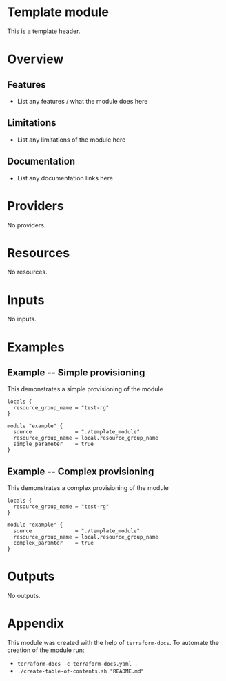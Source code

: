 <!-- BEGIN_TF_DOCS -->

# Template module

This is a template header.

# Overview

## Features

- List any features / what the module does here

## Limitations

- List any limitations of the module here

## Documentation

- List any documentation links here

# Providers

No providers.

# Resources

No resources.

# Inputs

No inputs.

# Examples

## Example -- Simple provisioning
This demonstrates a simple provisioning of the module
```hcl
locals {
  resource_group_name = "test-rg"
}

module "example" {
  source              = "./template_module"
  resource_group_name = local.resource_group_name
  simple_parameter    = true
}
```

## Example -- Complex provisioning
This demonstrates a complex provisioning of the module
```hcl
locals {
  resource_group_name = "test-rg"
}

module "example" {
  source              = "./template_module"
  resource_group_name = local.resource_group_name
  complex_paramter    = true
}
```
# Outputs

No outputs.

# Appendix

This module was created with the help of `terraform-docs`. To automate the creation of the module run:

- `terraform-docs -c terraform-docs.yaml .`
- `./create-table-of-contents.sh "README.md"`
<!-- END_TF_DOCS -->